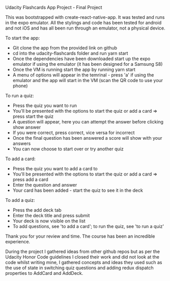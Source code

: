Udacity Flashcards App Project - Final Project

This was bootstrapped with create-react-native-app. It was tested and runs in the expo emulator. All the stylings and code has been tested for android and not iOS and has all been run through an emulator, not a physical device.

To start the app:
 - Git clone the app from the provided link on github
 - cd into the udacity-flashcards folder and run yarn start
 - Once the dependencies have been downloaded start up the expo emulator if using the emulator (it has been designed for a Samsung S8)
 - Once the VM is running start the app by running yarn start
 - A menu of options will appear in the temrinal - press 'a' if using the emulator and the app will start in the VM (scan the QR code to use your phone)


To run a quiz:
 - Press the quiz you want to run
 - You'll be presented with the options to start the quiz or add a card => press start the quiz
 - A question will appear, here you can attempt the answer before clicking show answer
 - If you were correct, press correct, vice versa for incorrect
 - Once the final question has been answered a score will show with your answers
 - You can now choose to start over or try another quiz

To add a card:
 - Press the quiz you want to add a card to
 - You'll be presented with the options to start the quiz or add a card => press add a card
 - Enter the question and answer
 - Your card has been added - start the quiz to see it in the deck

To add a quiz:
 - Press the add deck tab
 - Enter the deck title and press submit
 - Your deck is now visible on the list
 - To add questions, see 'to add a card'; to run the quiz, see 'to run a quiz'

Thank you for your review and time. The course has been an incredible experience.

During the project I gathered ideas from other github repos but as per the Udacity Honor Code guidelines I closed their work and did not look at the code whilst writing mine, I gathered concepts and ideas they used such as the use of state in switching quiz questions and adding redux dispatch properties to AddCard and AddDeck.
